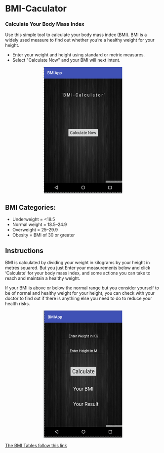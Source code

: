 # BMI-Caculator
### Calculate Your Body Mass Index
Use this simple tool to calculate your body mass index (BMI). BMI is a widely used measure to find out whether you’re a healthy weight for your height.
* Enter your weight and height using standard or metric measures.
* Select "Calculate Now" and your BMI will next intent.

<p align="center">
<img src="https://github.com/rdnasim/BMI-Caculator/blob/master/app/src/main/res/asset/home_screen%20.PNG">
</p>

## BMI Categories: 
* Underweight = <18.5
* Normal weight = 18.5–24.9 
* Overweight = 25–29.9 
* Obesity = BMI of 30 or greater

## Instructions
BMI is calculated by dividing your weight in kilograms by your height in metres squared. But you just Enter your measurements below and click ‘Calculate’ for your body mass index, and some actions you can take to reach and maintain a healthy weight.

If your BMI is above or below the normal range but you consider yourself to be of normal and healthy weight for your height, you can check with your doctor to find out if there is anything else you need to do to reduce your health risks.

<p align="center">
<img src="https://github.com/rdnasim/BMI-Caculator/blob/master/app/src/main/res/asset/second_screen.PNG">
</p>

[The BMI Tables follow this link](https://www.nhlbi.nih.gov/health/educational/lose_wt/BMI/bmi_tbl.htm)
